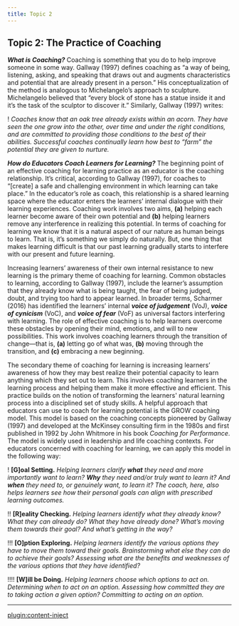 ```yaml
---
title: Topic 2
---
```

## Topic 2: The Practice of Coaching

***What is Coaching?*** Coaching is something that you do to help improve someone in some way. Gallway (1997) defines coaching as “a way of being, listening, asking, and speaking that draws out and augments characteristics and potential that are already present in a person.” His conceptualization of the method is analogous to Michelangelo’s approach to sculpture. Michelangelo believed that “every block of stone has a statue inside it and it’s the task of the sculptor to discover it.” Similarly, Gallway (1997) writes:

 ! *Coaches know that an oak tree already exists within an acorn. They have seen the one grow into the other, over time and under the right conditions, and are committed to providing those conditions to the best of their abilities. Successful coaches continually learn how best to “farm” the potential they are given to nurture.*

***How do Educators Coach Learners for Learning?*** The beginning point of an effective coaching for learning practice as an educator is the coaching relationship. It’s critical, according to Gallway (1997), for coaches to “[create] a safe and challenging environment in which learning can take place.” In the educator’s role as coach, this relationship is a shared learning space where the educator enters the learners’ internal dialogue with their learning experiences. Coaching work involves two aims, **(a)** helping each learner become aware of their own potential and **(b)** helping learners remove any interference in realizing this potential. In terms of coaching for learning we know that it is a natural aspect of our nature as human beings to learn. That is, it’s something we simply do naturally. But, one thing that makes learning difficult is that our past learning gradually starts to interfere with our present and future learning.

Increasing learners’ awareness of their own internal resistance to new learning is the primary theme of coaching for learning. Common obstacles to learning, according to Gallway (1997), include the learner’s assumption that they already know what is being taught, the fear of being judged, doubt, and trying too hard to appear learned. In broader terms, Scharmer (2016) has identified the learners’ internal ***voice of judgement*** (VoJ), ***voice of cynicism*** (VoC), and ***voice of fear*** (VoF) as universal factors interfering with learning. The role of effective coaching is to help learners overcome these obstacles by opening their mind, emotions, and will to new possibilities. This work involves coaching learners through the transition of change—that is, **(a)** letting go of what was, **(b)** moving through the transition, and **(c)** embracing a new beginning.  

The secondary theme of coaching for learning is increasing learners’ awareness of how they may best realize their potential capacity to learn anything which they set out to learn. This involves coaching learners in the learning process and helping them make it more effective and efficient. This practice builds on the notion of transforming the learners' natural learning process into a disciplined set of study skills. A helpful approach that educators can use to coach for learning potential is the GROW coaching model. This model is based on the coaching concepts pioneered by Gallway (1997) and developed at the McKinsey consulting firm in the 1980s and first published in 1992 by John Whitmore in his book *Coaching for Performance*. The model is widely used in leadership and life coaching contexts. For educators concerned with coaching for learning, we can apply this model in the following way:

 ! **[G]oal Setting.** *Helping learners clarify **what** they need and more importantly want to learn? **Why** they need and/or truly want to learn it? And **when** they need to, or genuinely want, to learn it? The coach, here, also helps learners see how their personal goals can align with prescribed learning outcomes.*

 !! **[R]eality Checking.** *Helping learners identify what they already know? What they can already do? What they have already done? What’s moving them towards their goal? And what’s getting in the way?*

 !!! **[O]ption Exploring.** *Helping learners identify the various options they have to move them toward their goals. Brainstorming what else they can do to achieve their goals? Assessing what are the benefits and weaknesses of the various options that they have identified?*

 !!!! **[W]ill be Doing.** *Helping learners choose which options to act on. Determining when to act on an option. Assessing how committed they are to taking action a given option? Committing to acting on an option.*

 ---

 [plugin:content-inject](../_4-6)

